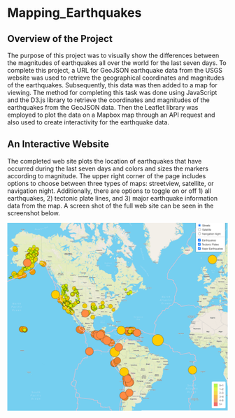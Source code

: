 # Mapping_Earthquakes
## Overview of the Project
The purpose of this project was to visually show the differences between the magnitudes of earthquakes all over the world for the last seven days.  To complete this project, a URL for GeoJSON earthquake data from the USGS website was used to retrieve the geographical coordinates and magnitudes of the earthquakes.  Subsequently, this data was then added to a map for viewing.  The method for completing this task was done using JavaScript and the D3.js library to retrieve the coordinates and magnitudes of the earthquakes from the GeoJSON data. Then the Leaflet library was employed to plot the data on a Mapbox map through an API request and also used to create interactivity for the earthquake data.

## An Interactive Website
The completed web site plots the location of earthquakes that have occurred during the last seven days and colors and sizes the markers according to magnitude.  The upper right corner of the page includes options to choose between three types of maps: streetview, satellite, or navigation night.  Additionally, there are options to toggle on or off 1) all earthquakes, 2) tectonic plate lines, and 3) major earthquake information data from the map.  A screen shot of the full web site can be seen in the screenshot below.   

![full view of mapping earthquakes web site](screenshots/me1.png)

